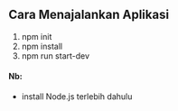 ## Cara Menajalankan Aplikasi 

1. npm init
2. npm install
3. npm run start-dev

#### Nb:
* install Node.js terlebih dahulu